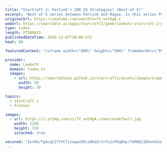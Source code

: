 ```yaml
---
title: "StarCraft 2: PartinG's 200 IQ Strategies! (Best-of-5)"
excerpt: "Best-of-5 series between PartinG and Rogue. In this series PartinG decides that it is time to try and outsmart his opponent every step of the way.  Become a YouTube member: https://lowko.tv/join Support my work on Patreon: http://www.patreon.com/lowkotv  My second channel: http://lowko.tv/morelowko Lowko"
originalUrl: https://youtube.com/watch?v=7V_xet9gA-c
webUrl: https://smartable.ai/apps/starcraft2/game/lowkotv-starcraft-2-partings-200-iq-strategies-best-of-5/
type: video
length: PT50M42S
publishedDateTime: 2020-12-07T18:08:47Z
heat: 80

featuredContent: "<iframe width=\"800\" height=\"500\" frameborder=\"0\" src=\"https://www.youtube.com/embed/7V_xet9gA-c\" allow=\"accelerometer; autoplay; encrypted-media; gyroscope; picture-in-picture\" allowfullscreen></iframe>"

provider:
  name: LowkoTV
  domain: lowko.tv
  images:
    - url: https://smartableai.github.io/starcraft2/assets/images/organizations/lowko.tv-50x50.jpg
      width: 50
      height: 50

topics:
  - StarCraft 2
  - Protoss

images:
  - url: https://i.ytimg.com/vi/7V_xet9gA-c/maxresdefault.jpg
    width: 1280
    height: 720
    isCached: true

secured: "Ier0k/TgAcq12fYYC7iiaqaxDOciNkGXrJ+YLGcPVqWVpr7kMHQjI8honh2uAejKoy9l9dnaPcIppKEgSVYAuwX5CdmUpSSSZYgiiChEhHHtlgFZSMPGodJ2nODahDkMK5TfknWNJWb8H+GjC0KFNcrxU4zUp9sN6q3ZGhcbEZuzpsb6ys5QLqEZ1akgI3FxEF/DUmJkGeHl3m19LDYiARFAJMbDIQWtybUQijdKs3r1JJFTMZYq4ygvFSDWa0feVdJn1CH0TF1aEjWFrbvzcCnfiEq43iXG3KGERSalfpsoWMBOXbcmHllSqGQpRunsKghvMZlC/+Trio+IUqnkBgh1airG1RqSt2nsKxCMjQcuG5SVmm3N+jSVT19dBNVULOJ/rhA+RATDBYPrsnc5MAVCbB5jvI//BzNiWzO702tc7DEOhtUun51l7kHPTZAI;1+sGERjWyKSFM+UTCTauLQ=="
---
```


